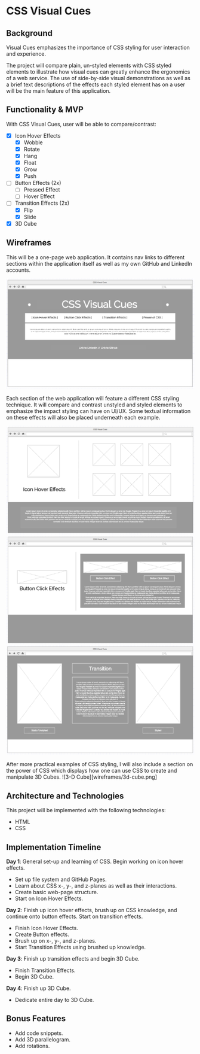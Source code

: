 # CSS Visual Cues
## Background
Visual Cues emphasizes the importance of CSS styling for user interaction and experience.

The project will compare plain, un-styled elements with CSS styled elements to illustrate how visual cues can greatly enhance the ergonomics of a web service. The use of side-by-side visual demonstrations as well as a brief text descriptions of the effects each styled element has on a user will be the main feature of this application.

## Functionality & MVP
With CSS Visual Cues, user will be able to compare/contrast:
- [x] Icon Hover Effects
  - [x] Wobble
  - [x] Rotate
  - [X] Hang
  - [x] Float
  - [x] Grow
  - [x] Push
- [ ] Button Effects (2x)
  - [ ] Pressed Effect
  - [ ] Hover Effect
- [ ] Transition Effects (2x)
  - [x] Flip
  - [x] Slide
- [x] 3D Cube

## Wireframes
This will be a one-page web application. It contains nav links to different sections within the application itself as well as my own GitHub and LinkedIn accounts.

![Landing Page](wireframes/landing.png)

Each section of the web application will feature a different CSS styling technique. It will compare and contrast unstyled and styled elements to emphasize the impact styling can have on UI/UX. Some textual information on these effects will also be placed underneath each example.

![Icon Hover Effects](wireframes/icon-hover-effects.png)
![Button Effects](wireframes/button-click-effects.png)
![Transition Effects](wireframes/transition-effects.png)

After more practical examples of CSS styling, I will also include a section on the power of CSS which displays how one can use CSS to create and manipulate 3D Cubes.
![3-D Cube][wireframes/3d-cube.png]

## Architecture and Technologies
This project will be implemented with the following technologies:
- HTML
- CSS

## Implementation Timeline
**Day 1**: General set-up and learning of CSS. Begin working on icon hover effects.
  - Set up file system and GitHub Pages.
  - Learn about CSS x-, y-, and z-planes as well as their interactions.
  - Create basic web-page structure.
  - Start on Icon Hover Effects.

**Day 2**: Finish up icon hover effects, brush up on CSS knowledge, and continue onto button effects. Start on transition effects.
  - Finish Icon Hover Effects.
  - Create Button effects.
  - Brush up on x-, y-, and z-planes.
  - Start Transition Effects using brushed up knowledge.

**Day 3**: Finish up transition effects and begin 3D Cube.
  - Finish Transition Effects.
  - Begin 3D Cube.

**Day 4**: Finish up 3D Cube.
  - Dedicate entire day to 3D Cube.

## Bonus Features
- Add code snippets.
- Add 3D parallelogram.
- Add rotations.
